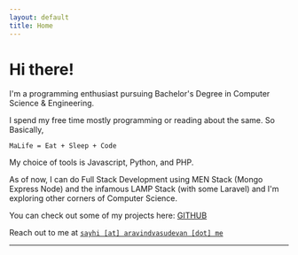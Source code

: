 ```yaml
---
layout: default
title: Home
---
```


# Hi there!

I'm a programming enthusiast pursuing Bachelor's Degree in Computer Science & Engineering.  

I spend my free time mostly programming or reading about the same. So Basically,

```
MaLife = Eat + Sleep + Code
```

My choice of tools is Javascript, Python, and PHP.

As of now, I can do Full Stack Development using MEN Stack (Mongo Express Node)
and the infamous LAMP Stack (with some Laravel) and I'm exploring other
corners of Computer Science.

You can check out some of my projects here: [GITHUB](https://github.com/AravindVasudev)

Reach out to me at <a href="mailto:sayhi@aravindvasudevan.me">`sayhi [at] aravindvasudevan [dot] me`</a>

--------------------------------------------------------------------------------
